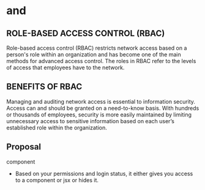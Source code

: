 # <Login /> and <Auth />

## ROLE-BASED ACCESS CONTROL (RBAC)
Role-based access control (RBAC) restricts network access based on a person's role within an organization and has become one of the main methods for advanced access control. The roles in RBAC refer to the levels of access that employees have to the network.

## BENEFITS OF RBAC
Managing and auditing network access is essential to information security. Access can and should be granted on a need-to-know basis. With hundreds or thousands of employees, security is more easily maintained by limiting unnecessary access to sensitive information based on each user’s established role within the organization.

## Proposal
<Auth /> component

- Based on your permissions and login status, it either gives you access to a component or jsx or hides it.